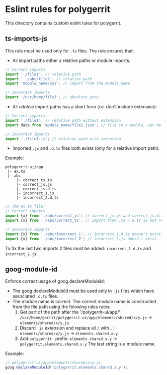 # Eslint rules for polygerrit
This directory contains custom eslint rules for polygerrit.

## ts-imports-js
This rule must be used only for `.ts` files.
The rule ensures that:
* All import paths either a relative paths or module imports.
```typescript
// Correct imports
import './file1'; // relative path
import '../abc/file2'; // relative path
import 'module_name/xyz'; // import from the module_name

// Incorrect imports
import '/usr/home/file3'; // absolute path
```
* All *relative* import paths has a short form (i.e. don't include extension):
```typescript
// Correct imports
import './file1'; // relative path without extension
import data from 'module_name/file2.json'; // file in a module, can be anything

// Incorrect imports
import './file1.js'; // relative path with extension
```

* Imported `.js` and `.d.ts` files both exists (only for a relative import path):

Example:
```
polygerrit-ui/app
 |- ex.ts
 |- abc
     |- correct_ts.ts
     |- correct_js.js
     |- correct_js.d.ts
     |- incorrect_1.js
     |- incorrect_2.d.ts
```
```typescript
// The ex.ts file:
// Correct imports
import {x} from './abc/correct_js'; // correct_js.js and correct_js.d.ts exist
import {x} from './abc/correct_ts'; // import from .ts - d.ts is not required

// Incorrect imports
import {x} from './abc/incorrect_1'; // incorrect_1.d.ts doesn't exist
import {x} from './abc/incorrect_2'; // incorrect_2.js doesn't exist
```

To fix the last two imports 2 files must be added: `incorrect_1.d.ts` and
`incorrect_2.js`.

## goog-module-id
Enforce correct usage of goog.declareModuleId:
* The goog.declareModuleId must be used only in `.js` files which have
associated `.d.ts` files.
* The module name is correct. The correct module name is constructed from the
file path using the folowing rules
rules:
  1. Get part of the path after the '/polygerrit-ui/app/':
    `/usr/home/gerrit/polygerrit-ui/app/elements/shared/x/y.js` ->
    `elements/shared/x/y.js`
  2. Discard `.js` extension and replace all `/` with `.`:
    `elements/shared/x/y.js` -> `elements.shared.x.y`
  3. Add `polygerrit.` prefix:
    `elements.shared.x.y` -> `polygerrit.elements.shared.x.y`
    The last string is a module name.

Example:
```javascript
// polygerrit-ui/app/elements/shared/x/y.js
goog.declareModuleId('polygerrit.elements.shared.x.y');
```

